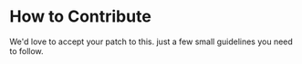 # How to Contribute
We'd love to accept your patch to this. just a few small guidelines you need to follow.
